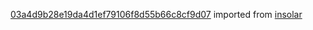 [03a4d9b28e19da4d1ef79106f8d55b66c8cf9d07](https://github.com/insolar/insolar/commit/03a4d9b28e19da4d1ef79106f8d55b66c8cf9d07) imported from [insolar](https://github.com/insolar/insolar)
